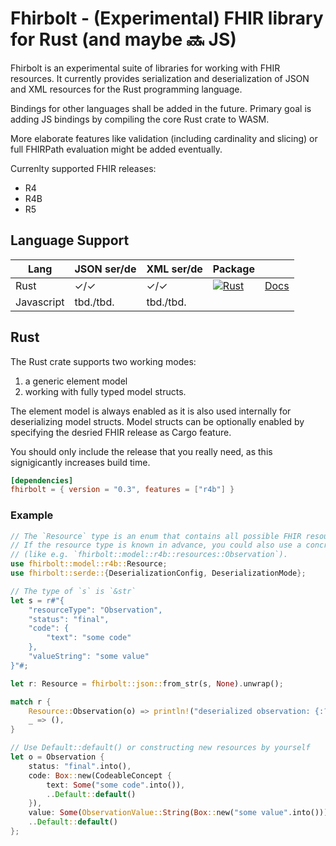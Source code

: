 # Fhirbolt - (Experimental) FHIR library for Rust (and maybe 🔜 JS)

Fhirbolt is an experimental suite of libraries for working with FHIR resources.
It currently provides serialization and deserialization of JSON and XML resources for the Rust programming language.

Bindings for other languages shall be added in the future.
Primary goal is adding JS bindings by compiling the core Rust crate to WASM.

More elaborate features like validation (including cardinality and slicing) or full FHIRPath evaluation might be added eventually.

Currenlty supported FHIR releases:
  * R4
  * R4B
  * R5

## Language Support

Lang       | JSON  ser/de | XML ser/de | Package              |                 |
---------- | ------------ | ---------- | -------------------- | --------------- |
Rust       | ✓/✓          | ✓/✓        | [![Rust]][crates.io] | [Docs][docs.rs] |
Javascript | tbd./tbd.    | tbd./tbd.  |                      |                 |

[Rust]: https://img.shields.io/crates/v/fhirbolt.svg
[docs.rs]: https://docs.rs/fhirbolt
[crates.io]: https://crates.io/crates/fhirbolt

## Rust

The Rust crate supports two working modes:
1. a generic element model
2. working with fully typed model structs.

The element model is always enabled as it is also used internally for deserializing model structs.
Model structs can be optionally enabled by specifying the desried FHIR release as Cargo feature.

You should only include the release that you really need, as this signigicantly increases build time.

```toml
[dependencies]
fhirbolt = { version = "0.3", features = ["r4b"] }
```

### Example

```rust
// The `Resource` type is an enum that contains all possible FHIR resources.
// If the resource type is known in advance, you could also use a concrete resource type
// (like e.g. `fhirbolt::model::r4b::resources::Observation`).
use fhirbolt::model::r4b::Resource;
use fhirbolt::serde::{DeserializationConfig, DeserializationMode};

// The type of `s` is `&str`
let s = r#"{
    "resourceType": "Observation",
    "status": "final",
    "code": {
        "text": "some code"
    },
    "valueString": "some value"
}"#;

let r: Resource = fhirbolt::json::from_str(s, None).unwrap();

match r {
    Resource::Observation(o) => println!("deserialized observation: {:?}", r),
    _ => (),
}

// Use Default::default() or constructing new resources by yourself
let o = Observation {
    status: "final".into(),
    code: Box::new(CodeableConcept {
        text: Some("some code".into()),
        ..Default::default()
    }),
    value: Some(ObservationValue::String(Box::new("some value".into()))),
    ..Default::default()
};
```